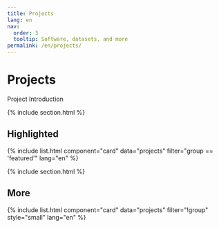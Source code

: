```yaml
---
title: Projects
lang: en
nav:
  order: 3
  tooltip: Software, datasets, and more
permalink: /en/projects/
---
```


# Projects

Project Introduction

{% include section.html %}

## Highlighted

{% include list.html component="card" data="projects" filter="group == 'featured'" lang="en" %}

{% include section.html %}

## More

{% include list.html component="card" data="projects" filter="!group" style="small" lang="en" %}

